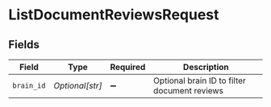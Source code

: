 # ListDocumentReviewsRequest


## Fields

| Field                                        | Type                                         | Required                                     | Description                                  |
| -------------------------------------------- | -------------------------------------------- | -------------------------------------------- | -------------------------------------------- |
| `brain_id`                                   | *Optional[str]*                              | :heavy_minus_sign:                           | Optional brain ID to filter document reviews |